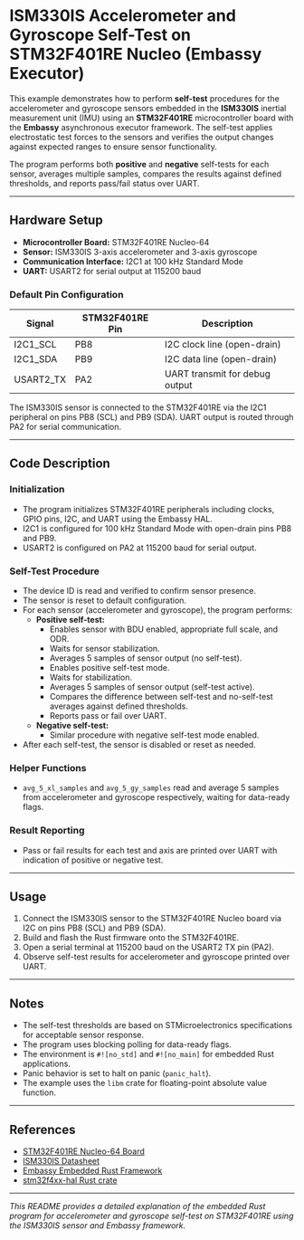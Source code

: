 # ISM330IS Accelerometer and Gyroscope Self-Test on STM32F401RE Nucleo (Embassy Executor)

This example demonstrates how to perform **self-test** procedures for the accelerometer and gyroscope sensors embedded in the **ISM330IS** inertial measurement unit (IMU) using an **STM32F401RE** microcontroller board with the **Embassy** asynchronous executor framework. The self-test applies electrostatic test forces to the sensors and verifies the output changes against expected ranges to ensure sensor functionality.

The program performs both **positive** and **negative** self-tests for each sensor, averages multiple samples, compares the results against defined thresholds, and reports pass/fail status over UART.

---

## Hardware Setup

- **Microcontroller Board:** STM32F401RE Nucleo-64
- **Sensor:** ISM330IS 3-axis accelerometer and 3-axis gyroscope
- **Communication Interface:** I2C1 at 100 kHz Standard Mode
- **UART:** USART2 for serial output at 115200 baud

### Default Pin Configuration

| Signal       | STM32F401RE Pin | Description                      |
|--------------|-----------------|---------------------------------|
| I2C1_SCL     | PB8             | I2C clock line (open-drain)     |
| I2C1_SDA     | PB9             | I2C data line (open-drain)      |
| USART2_TX    | PA2             | UART transmit for debug output  |

The ISM330IS sensor is connected to the STM32F401RE via the I2C1 peripheral on pins PB8 (SCL) and PB9 (SDA). UART output is routed through PA2 for serial communication.

---

## Code Description

### Initialization

- The program initializes STM32F401RE peripherals including clocks, GPIO pins, I2C, and UART using the Embassy HAL.
- I2C1 is configured for 100 kHz Standard Mode with open-drain pins PB8 and PB9.
- USART2 is configured on PA2 at 115200 baud for serial output.

### Self-Test Procedure

- The device ID is read and verified to confirm sensor presence.
- The sensor is reset to default configuration.
- For each sensor (accelerometer and gyroscope), the program performs:
  - **Positive self-test:**
    - Enables sensor with BDU enabled, appropriate full scale, and ODR.
    - Waits for sensor stabilization.
    - Averages 5 samples of sensor output (no self-test).
    - Enables positive self-test mode.
    - Waits for stabilization.
    - Averages 5 samples of sensor output (self-test active).
    - Compares the difference between self-test and no-self-test averages against defined thresholds.
    - Reports pass or fail over UART.
  - **Negative self-test:**
    - Similar procedure with negative self-test mode enabled.
- After each self-test, the sensor is disabled or reset as needed.

### Helper Functions

- `avg_5_xl_samples` and `avg_5_gy_samples` read and average 5 samples from accelerometer and gyroscope respectively, waiting for data-ready flags.

### Result Reporting

- Pass or fail results for each test and axis are printed over UART with indication of positive or negative test.

---

## Usage

1. Connect the ISM330IS sensor to the STM32F401RE Nucleo board via I2C on pins PB8 (SCL) and PB9 (SDA).
2. Build and flash the Rust firmware onto the STM32F401RE.
3. Open a serial terminal at 115200 baud on the USART2 TX pin (PA2).
4. Observe self-test results for accelerometer and gyroscope printed over UART.

---

## Notes

- The self-test thresholds are based on STMicroelectronics specifications for acceptable sensor response.
- The program uses blocking polling for data-ready flags.
- The environment is `#![no_std]` and `#![no_main]` for embedded Rust applications.
- Panic behavior is set to halt on panic (`panic_halt`).
- The example uses the `libm` crate for floating-point absolute value function.

---

## References

- [STM32F401RE Nucleo-64 Board](https://www.st.com/en/evaluation-tools/nucleo-f401re.html)
- [ISM330IS Datasheet](https://www.st.com/resource/en/datasheet/ism330is.pdf)
- [Embassy Embedded Rust Framework](https://embassy.dev/)
- [stm32f4xx-hal Rust crate](https://docs.rs/stm32f4xx-hal)

---

*This README provides a detailed explanation of the embedded Rust program for accelerometer and gyroscope self-test on STM32F401RE using the ISM330IS sensor and Embassy framework.*
